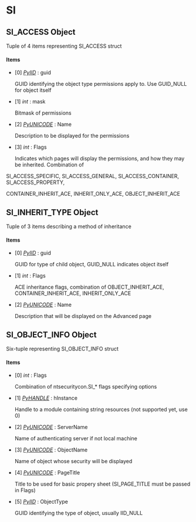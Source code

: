# SI

## SI_ACCESS Object

Tuple of 4 items representing SI_ACCESS struct

#### Items


  - [0] *[PyIID](#pyiid)* : guid

    GUID identifying the object type permissions apply to. Use GUID_NULL for object itself

  - [1] *int* : mask

    Bitmask of permissions

  - [2] *[PyUNICODE](#pyunicode)* : Name

    Description to be displayed for the permissions

  - [3] *int* : Flags

    Indicates which pages will display the permissions, and how they may be inherited. Combination of 

SI_ACCESS_SPECIFIC, SI_ACCESS_GENERAL, SI_ACCESS_CONTAINER, SI_ACCESS_PROPERTY, 

CONTAINER_INHERIT_ACE, INHERIT_ONLY_ACE, OBJECT_INHERIT_ACE

## SI_INHERIT_TYPE Object

Tuple of 3 items describing a method of inheritance

#### Items


  - [0] *[PyIID](#pyiid)* : guid

    GUID for type of child object, GUID_NULL indicates object itself

  - [1] *int* : Flags

    ACE inheritance flags, combination of OBJECT_INHERIT_ACE, CONTAINER_INHERIT_ACE, INHERIT_ONLY_ACE

  - [2] *[PyUNICODE](#pyunicode)* : Name

    Description that will be displayed on the Advanced page

## SI_OBJECT_INFO Object

Six-tuple representing SI_OBJECT_INFO struct

#### Items


  - [0] *int* : Flags

    Combination of ntsecuritycon.SI_* flags specifying options

  - [1] *[PyHANDLE](#pyhandle)* : hInstance

    Handle to a module containing string resources (not supported yet, use 0)

  - [2] *[PyUNICODE](#pyunicode)* : ServerName

    Name of authenticating server if not local machine

  - [3] *[PyUNICODE](#pyunicode)* : ObjectName

    Name of object whose security will be displayed

  - [4] *[PyUNICODE](#pyunicode)* : PageTitle

    Title to be used for basic propery sheet (SI_PAGE_TITLE must be passed in Flags)

  - [5] *[PyIID](#pyiid)* : ObjectType

    GUID identifying the type of object, usually IID_NULL
